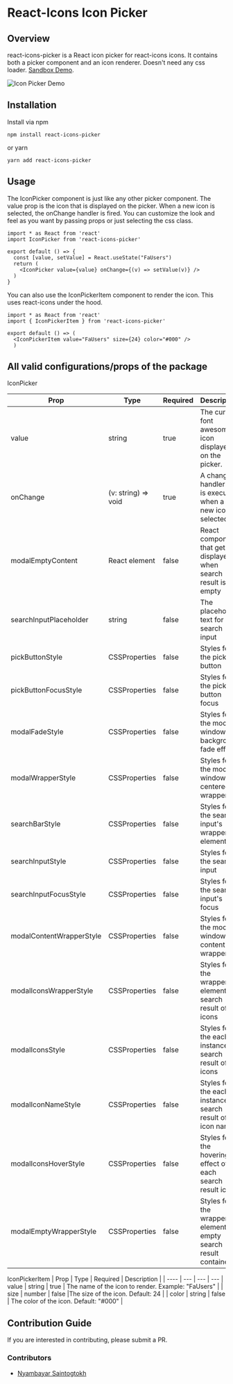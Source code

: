 # React-Icons Icon Picker

## Overview

react-icons-picker is a React icon picker for react-icons icons. It contains both a picker component and an icon renderer. Doesn't need any css loader.
[Sandbox Demo](https://codesandbox.io/s/ecstatic-bose-v4mhi9).

![Icon Picker Demo](https://res.cloudinary.com/bla2/image/upload/v1665368904/samples/ezgif.com-gif-maker_tk9ciu.gif)

## Installation

Install via npm

```cli
npm install react-icons-picker
```

or yarn

```cli
yarn add react-icons-picker
```

## Usage

The IconPicker component is just like any other picker component. The value prop is the icon that is displayed on the picker. When a new icon is selected, the onChange handler is fired. You can customize the look and feel as you want by passing props or just selecting the css class.

```react
import * as React from 'react'
import IconPicker from 'react-icons-picker'

export default () => {
  const [value, setValue] = React.useState("FaUsers")
  return (
    <IconPicker value={value} onChange={(v) => setValue(v)} />
  )
}
```

You can also use the IconPickerItem component to render the icon. This uses react-icons under the hood.

```react
import * as React from 'react'
import { IconPickerItem } from 'react-icons-picker'

export default () => (
  <IconPickerItem value="FaUsers" size={24} color="#000" />
  )
```

## All valid configurations/props of the package

IconPicker

| Prop                    | Type                | Required | Description                                                    |
| ----------------------- | ------------------- | -------- | -------------------------------------------------------------- |
| value                   | string              | true     | The current font awesome icon displayed on the picker.         |
| onChange                | (v: string) => void | true     | A change handler that is executed when a new icon is selected. |
| modalEmptyContent       | React element       | false    | React component that gets displayed when search result is empty|
| searchInputPlaceholder  | string              | false    | The placeholder text for search input                          |
| pickButtonStyle         | CSSProperties       | false    | Styles for the picker button                                   |
| pickButtonFocusStyle    | CSSProperties       | false    | Styles for the picker button focus                             |
| modalFadeStyle          | CSSProperties       | false    | Styles for the modal window's background fade effect           |
| modalWrapperStyle       | CSSProperties       | false    | Styles for the modal window's centered wrapper div             |
| searchBarStyle          | CSSProperties       | false    | Styles for the search input's wrapper div element              |
| searchInputStyle        | CSSProperties       | false    | Styles for the search input                                    |
| searchInputFocusStyle   | CSSProperties       | false    | Styles for the search input's focus                            |
| modalContentWrapperStyle| CSSProperties       | false    | Styles for the modal window's content wrapper div              |
| modalIconsWrapperStyle  | CSSProperties       | false    | Styles for the wrapper element of search result of icons       |
| modalIconsStyle         | CSSProperties       | false    | Styles for the each instance of search result of icons         |
| modalIconNameStyle      | CSSProperties       | false    | Styles for the each instance of search result of icon names    |
| modalIconsHoverStyle    | CSSProperties       | false    | Styles for the hovering effect of each search result icons     |
| modalEmptyWrapperStyle  | CSSProperties       | false    | Styles for the wrapper element of empty search result container|

IconPickerItem
| Prop | Type | Required | Description |
| ---- | --- | --- | ---
| value | string | true | The name of the icon to render. Example: "FaUsers" |
| size | number | false |The size of the icon. Default: 24 |
| color | string | false | The color of the icon. Default: "#000" |

## Contribution Guide

If you are interested in contributing, please submit a PR.

### Contributors

- [Nyambayar Saintogtokh](https://github.com/NyambayarSaint)
